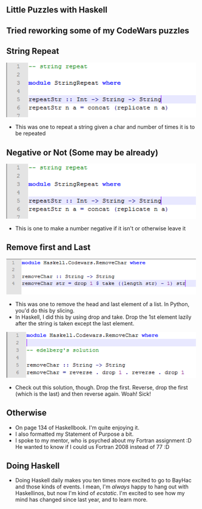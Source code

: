 ## Little Puzzles with Haskell

## Tried reworking some of my CodeWars puzzles

## String Repeat 

<img src="/images/hasky1/h_003.png" width="500">

- This was one to repeat a string given a char and number of times it is to be repeated

## Negative or Not (Some may be already)
<img src="/images/hasky1/h_003.png" width="500">

- This is one to make a number negative if it isn't or otherwise leave it

## Remove first and Last

<img src="/images/hasky1/h_002.png" width="500">

- This was one to remove the head and last element of a list. In Python, you'd do this by slicing.
- In Haskell, I did this by using drop and take. Drop the 1st element lazily after the string is taken except the last element.

<img src="/images/hasky1/h_005.png" width="500">

- Check out this solution, though. Drop the first. Reverse, drop the first (which is the last) and then reverse again. Woah! Sick! 


## Otherwise 

- On page 134 of Haskellbook. I'm quite enjoying it. 
- I also formatted my Statement of Purpose a bit.
- I spoke to my mentor, who is psyched about my Fortran assignment :D He wanted to know if I could us Fortran 2008 instead of 77 :D

## Doing Haskell
- Doing Haskell daily makes you ten times more excited to go to BayHac and those kinds of events. I mean, I'm *always* happy to 
  hang out with Haskellinos, but now I'm kind of *ecstatic*. I'm excited to see how my mind has changed since last year, and to 
  learn more. 
